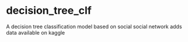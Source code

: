 # decision_tree_clf
A decision tree classification model based on social social network adds data available on kaggle
